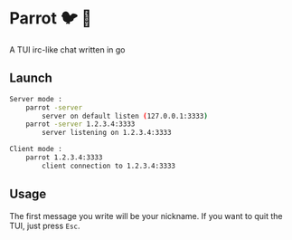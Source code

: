 # Parrot :bird: :speech_balloon:
A TUI irc-like chat written in go

## Launch
```Bash
Server mode :
    parrot -server
        server on default listen (127.0.0.1:3333)
    parrot -server 1.2.3.4:3333
        server listening on 1.2.3.4:3333

Client mode :
    parrot 1.2.3.4:3333
        client connection to 1.2.3.4:3333
```

## Usage
The first message you write will be your nickname. If you want to quit the TUI, just press `Esc`.